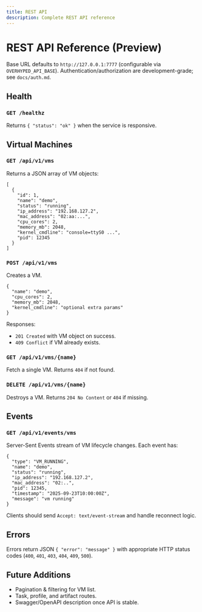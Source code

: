 ```yaml
---
title: REST API
description: Complete REST API reference
---
```


# REST API Reference (Preview)

Base URL defaults to `http://127.0.0.1:7777` (configurable via `OVERHYPED_API_BASE`). Authentication/authorization are development-grade; see `docs/auth.md`.

## Health

### `GET /healthz`
Returns `{ "status": "ok" }` when the service is responsive.

## Virtual Machines

### `GET /api/v1/vms`
Returns a JSON array of VM objects:
```
[
  {
    "id": 1,
    "name": "demo",
    "status": "running",
    "ip_address": "192.168.127.2",
    "mac_address": "02:aa:...",
    "cpu_cores": 2,
    "memory_mb": 2048,
    "kernel_cmdline": "console=ttyS0 ...",
    "pid": 12345
  }
]
```

### `POST /api/v1/vms`
Creates a VM.
```
{
  "name": "demo",
  "cpu_cores": 2,
  "memory_mb": 2048,
  "kernel_cmdline": "optional extra params"
}
```
Responses:
- `201 Created` with VM object on success.
- `409 Conflict` if VM already exists.

### `GET /api/v1/vms/{name}`
Fetch a single VM. Returns `404` if not found.

### `DELETE /api/v1/vms/{name}`
Destroys a VM. Returns `204 No Content` or `404` if missing.

## Events

### `GET /api/v1/events/vms`
Server-Sent Events stream of VM lifecycle changes. Each event has:
```
{
  "type": "VM_RUNNING",
  "name": "demo",
  "status": "running",
  "ip_address": "192.168.127.2",
  "mac_address": "02:..",
  "pid": 12345,
  "timestamp": "2025-09-23T10:00:00Z",
  "message": "vm running"
}
```

Clients should send `Accept: text/event-stream` and handle reconnect logic.

## Errors
Errors return JSON `{ "error": "message" }` with appropriate HTTP status codes (`400`, `401`, `403`, `404`, `409`, `500`).

## Future Additions
- Pagination & filtering for VM list.
- Task, profile, and artifact routes.
- Swagger/OpenAPI description once API is stable.
